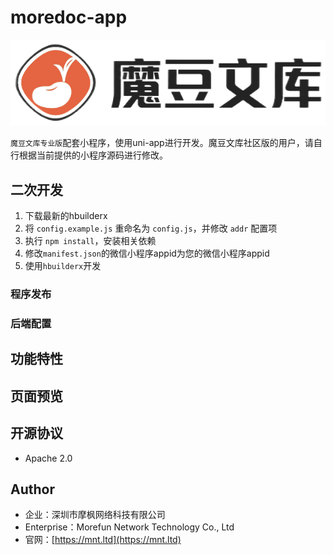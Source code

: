 # moredoc-app

![](static/images/logo.png)

`魔豆文库专业版`配套小程序，使用uni-app进行开发。魔豆文库社区版的用户，请自行根据当前提供的小程序源码进行修改。

## 二次开发

1. 下载最新的hbuilderx
2. 将 `config.example.js` 重命名为 `config.js`，并修改 `addr` 配置项
3. 执行 `npm install`，安装相关依赖
4. 修改`manifest.json`的微信小程序appid为您的微信小程序appid
5. 使用`hbuilderx`开发

### 程序发布

### 后端配置

## 功能特性

## 页面预览

## 开源协议

- Apache 2.0

## Author

- 企业：深圳市摩枫网络科技有限公司 
- Enterprise：Morefun Network Technology Co., Ltd 
- 官网：[https://mnt.ltd](https://mnt.ltd)

